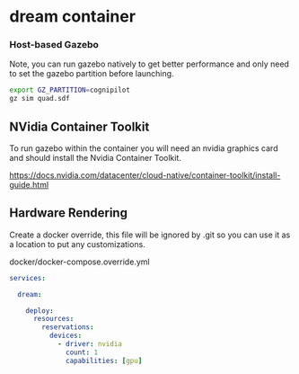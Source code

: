 # dream container

### Host-based Gazebo
Note, you can run gazebo natively to get better performance and only need to set the gazebo partition before
launching.

```bash
export GZ_PARTITION=cognipilot
gz sim quad.sdf
```


## NVidia Container Toolkit
To run gazebo within the container you will need an nvidia graphics card and
should install the Nvidia Container Toolkit.

https://docs.nvidia.com/datacenter/cloud-native/container-toolkit/install-guide.html


## Hardware Rendering

Create a docker override, this file will be ignored by .git so you
can use it as a location to put any customizations.

docker/docker-compose.override.yml

```yaml
services:

  dream:

    deploy:
      resources:
        reservations:
          devices:
            - driver: nvidia
              count: 1
              capabilities: [gpu]
```

